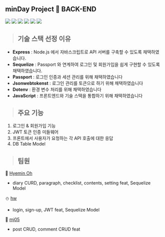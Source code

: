 ## minDay Project 📘 BACK-END

<img src="https://img.shields.io/badge/javaScript-F7DF1E?style=for-the-badge&logo=javaScript&logoColor=white">  <img src="https://img.shields.io/badge/Passport-34E27A?style=for-the-badge&logo=passport&logoColor=white">  <img src="https://img.shields.io/badge/jsonwebtokens-000000?style=for-the-badge&logo=jsonwebtokens&logoColor=white">  <img src="https://img.shields.io/badge/express-000000?style=for-the-badge&logo=express&logoColor=white">  <img src="https://img.shields.io/badge/dotenv-ECD53F?style=for-the-badge&logo=dotenv&logoColor=white">  <img src="https://img.shields.io/badge/sequelize-52B0E7?style=for-the-badge&logo=Sequelize&logoColor=white"> 


> ## 기술 스택 선정 이유
- **Express** : Node.js 에서 자바스크립트로 API 서버를 구축할 수 있도록 채택하였습니다.
- **Sequelize** : Passport 와 연계하여 로그인 및 회원가입을 쉽게 구현할 수 있도록 채택하였습니다.
- **Passport** : 로그인 인증과 세션 관리를 위해 채택하였습니다
- **Jsonwebtokenst** : 로그인 관리를 토큰으로 하기 위해 채택하였습니다
- **Dotenv** : 환경 변수 처리를 위해 채택하였습니다
- **JavaScript** : 프론트엔드와 기술 스택을 통합하기 위해 채택하였습니다 


> ## 주요 기능
1. 로그인 & 회원가입 기능
2. JWT 토큰 인증 미들웨어
3. 프론트에서 사용자가 요청하는 각 API 호출에 대한 응답
4. DB Table Model 


> ## 팀원
:christmas_tree: [Hyemin Oh](https://github.com/kelly2657) 
- diary CURD, paragraph, checklist, contents, setting feat, Sequelize Model

:snowman: [hw](https://github.com/Hye1JEong)

- login, sign-up, JWT feat, Sequelize Model

:santa: [mj05](https://github.com/amamj05)
- post CRUD, comment CRUD feat
